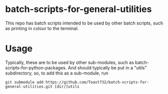 # batch-scripts-for-general-utilities
This repo has batch scripts intended to be used by other batch scripts, such as printing in colour to the terminal.

# Usage
Typically, these are to be used by other sub-modules, such as batch-scripts-for-python-packages. And should typically be put in a "utils" subdirectory, so, to add this as a sub-module, run  
```
git submodule add https://github.com/Toast732/batch-scripts-for-general-utilities.git [dir/]utils
```
